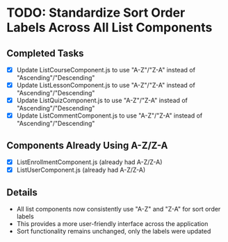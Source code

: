 # TODO: Standardize Sort Order Labels Across All List Components

## Completed Tasks
- [x] Update ListCourseComponent.js to use "A-Z"/"Z-A" instead of "Ascending"/"Descending"
- [x] Update ListLessonComponent.js to use "A-Z"/"Z-A" instead of "Ascending"/"Descending"
- [x] Update ListQuizComponent.js to use "A-Z"/"Z-A" instead of "Ascending"/"Descending"
- [x] Update ListCommentComponent.js to use "A-Z"/"Z-A" instead of "Ascending"/"Descending"

## Components Already Using A-Z/Z-A
- [x] ListEnrollmentComponent.js (already had A-Z/Z-A)
- [x] ListUserComponent.js (already had A-Z/Z-A)

## Details
- All list components now consistently use "A-Z" and "Z-A" for sort order labels
- This provides a more user-friendly interface across the application
- Sort functionality remains unchanged, only the labels were updated
